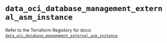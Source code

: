 # `data_oci_database_management_external_asm_instance`

Refer to the Terraform Registory for docs: [`data_oci_database_management_external_asm_instance`](https://registry.terraform.io/providers/oracle/oci/6.18.0/docs/data-sources/database_management_external_asm_instance).

